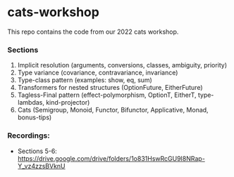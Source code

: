 # cats-workshop
This repo contains the code from our 2022 cats workshop.

### Sections
1. Implicit resolution (arguments, conversions, classes, ambiguity, priority)
1. Type variance (covariance, contravariance, invariance)
1. Type-class pattern (examples: show, eq, sum)
1. Transformers for nested structures (OptionFuture, EitherFuture)
1. Tagless-Final pattern (effect-polymorphism, OptionT, EitherT, type-lambdas, kind-projector)
1. Cats (Semigroup, Monoid, Functor, Bifunctor, Applicative, Monad, bonus-tips)

### Recordings:
- Sections 5-6: https://drive.google.com/drive/folders/1o831HswRcGU9I8NRap-Y_vz4zzsBVknU
